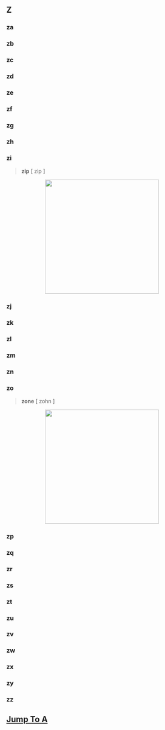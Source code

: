 ## Z


### za

### zb

### zc

### zd

### ze

### zf

### zg

### zh

### zi
> **zip**  [ zip ]
<div align=center>
<img src="../_images/life/english_words/zip.jpg" width="300">
</div>


### zj

### zk

### zl

### zm

### zn

### zo
> **zone**  [ zohn ]
<div align=center>
<img src="../_images/life/english_words/zone.jpg" width="300">
</div>


### zp

### zq

### zr

### zs

### zt

### zu

### zv

### zw

### zx

### zy

### zz

## [**Jump To A**](../life/english_words/A#A)